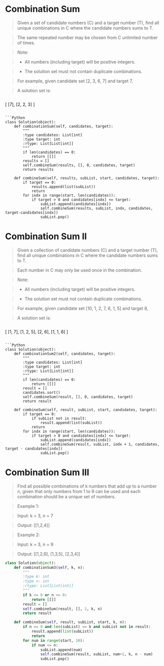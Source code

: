 # Combination Sum

> Given a set of candidate numbers (C) and a target number (T), find all unique combinations in C where the candidate numbers sums to T.

> The same repeated number may be chosen from C unlimited number of times.

> Note:

> * All numbers (including target) will be positive integers.

> * The solution set must not contain duplicate combinations.

> For example, given candidate set [2, 3, 6, 7] and target 7, 

> A solution set is: 

> ```
[
  [7],
  [2, 2, 3]
]
```

```Python
class Solution(object):
    def combinationSum(self, candidates, target):
        """
        :type candidates: List[int]
        :type target: int
        :rtype: List[List[int]]
        """
        if len(candidates) == 0:
            return [[]]
        results = []
        self.combineSum(results, [], 0, candidates, target)
        return results

    def combineSum(self, results, subList, start, candidates, target):
        if target == 0:
            results.append(list(subList))
            return
        for indx in range(start, len(candidates)):
            if target > 0 and candidates[indx] <= target:
                subList.append(candidates[indx])
                self.combineSum(results, subList, indx, candidates, target-candidates[indx])
                subList.pop()
```

# Combination Sum II

> Given a collection of candidate numbers (C) and a target number (T), find all unique combinations in C where the candidate numbers sums to T.

> Each number in C may only be used once in the combination.

> Note:

> * All numbers (including target) will be positive integers.

> * The solution set must not contain duplicate combinations.

> For example, given candidate set [10, 1, 2, 7, 6, 1, 5] and target 8, 

> A solution set is: 

> ```
[
  [1, 7],
  [1, 2, 5],
  [2, 6],
  [1, 1, 6]
]
```

```Python
class Solution(object):
    def combinationSum2(self, candidates, target):
        """
        :type candidates: List[int]
        :type target: int
        :rtype: List[List[int]]
        """
        if len(candidates) == 0:
            return [[]]
        result = []
        candidates.sort()
        self.combineSum(result, [], 0, candidates, target)
        return result
    
    def combineSum(self, result, subList, start, candidates, target):
        if target == 0:
            if subList not in result:
                result.append(list(subList))
            return
        for indx in range(start, len(candidates)):
            if target > 0 and candidates[indx] <= target:
                subList.append(candidates[indx])
                self.combineSum(result, subList, indx + 1, candidates, target - candidates[indx])
                subList.pop()
```

# Combination Sum III

> Find all possible combinations of k numbers that add up to a number n, given that only numbers from 1 to 9 can be used and each combination should be a unique set of numbers.

> Example 1:

> Input: k = 3, n = 7

> Output: [[1,2,4]]

> Example 2:

> Input: k = 3, n = 9

> Output: [[1,2,6], [1,3,5], [2,3,4]]

```Python
class Solution(object):
    def combinationSum3(self, k, n):
        """
        :type k: int
        :type n: int
        :rtype: List[List[int]]
        """
        if k <= 0 or n <= 0:
            return [[]]
        result = []
        self.combineSum(result, [], 1, k, n)
        return result

    def combineSum(self, result, subList, start, k, n):
        if n == 0 and len(subList) == k and subList not in result:
            result.append(list(subList))
            return
        for num in range(start, 10):
            if num <= n:
                subList.append(num)
                self.combineSum(result, subList, num+1, k, n - num)
                subList.pop()
```
